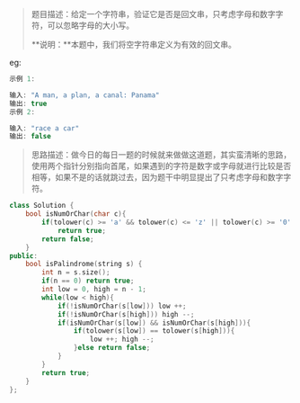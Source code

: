 > 题目描述：给定一个字符串，验证它是否是回文串，只考虑字母和数字字符，可以忽略字母的大小写。
>
> **说明：**本题中，我们将空字符串定义为有效的回文串。

eg:

```java
示例 1:

输入: "A man, a plan, a canal: Panama"
输出: true
示例 2:

输入: "race a car"
输出: false
```

> 思路描述：做今日的每日一题的时候就来做做这道题，其实蛮清晰的思路，使用两个指针分别指向首尾，如果遇到的字符是数字或字母就进行比较是否相等，如果不是的话就跳过去，因为题干中明显提出了只考虑字母和数字字符。
>

```C++
class Solution {
    bool isNumOrChar(char c){
        if(tolower(c) >= 'a' && tolower(c) <= 'z' || tolower(c) >= '0' && tolower(c) <= '9')
            return true;
        return false;
    }
public:
    bool isPalindrome(string s) {
        int n = s.size();
        if(n == 0) return true;
        int low = 0, high = n - 1;
        while(low < high){
            if(!isNumOrChar(s[low])) low ++;
            if(!isNumOrChar(s[high])) high --;
            if(isNumOrChar(s[low]) && isNumOrChar(s[high])){
                if(tolower(s[low]) == tolower(s[high])){
                    low ++; high --;
                }else return false;
            }
        }
        return true;
    }
};
```


